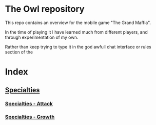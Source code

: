# The Owl repository

This repo contains an overview for the mobile game "The Grand Maffia".

In the time of playing it I have learned much from different players, and through experimentation of my own.

Rather than keep trying to type it in the god awfull chat interface or rules section of the 

# Index

## [Specialties](specialties.md)

### [Specialties - Attack](specialties.md#COMBAT)

### [Specialties - Growth](specialties.md#GROWTH)
